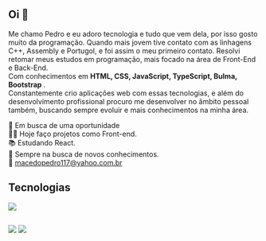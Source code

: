 ##  Oi 👋
Me chamo Pedro e eu adoro tecnologia e tudo que vem dela, por isso gosto muito da programação. Quando mais jovem tive contato com as linhagens C++, Assembly e Portugol, e foi assim o meu primeiro contato. Resolvi retomar meus estudos em programação, mais focado na área de Front-End e Back-End. <br>
Com conhecimentos em <b>HTML, CSS, JavaScript, TypeScript, Bulma, Bootstrap </b>. <br>
Constantemente crio aplicações web com essas tecnologias, e além do desenvolvimento profissional procuro me desenvolver no âmbito pessoal também, buscando sempre evoluir e mais conhecimentos na minha área.

 🚀 Em busca de uma oportunidade <br>
 👨‍💻 Hoje faço projetos como Front-end. <br>
 📚 Estudando React. <br>
 🧠 Sempre na busca de novos conhecimentos. <br>
 📧  macedopedro117@yahoo.com.br


## Tecnologias  
<div>
  <img src="https://skillicons.dev/icons?i=ts,js,html,css,git,bootstrap,react" >
</div>

##

<div>
 <a href="mailto:pedromacedo1169@gmail.com" target="_blank" ><img src="https://img.shields.io/badge/Gmail-D14836?style=for-the-badge&logo=gmail&logoColor=white"></a>
 <a href="https://www.linkedin.com/in/pedronegraoo/" target="_blank" ><img src="https://img.shields.io/badge/LinkedIn-0077B5?style=for-the-badge&logo=linkedin&logoColor=white"></a>
</div>

